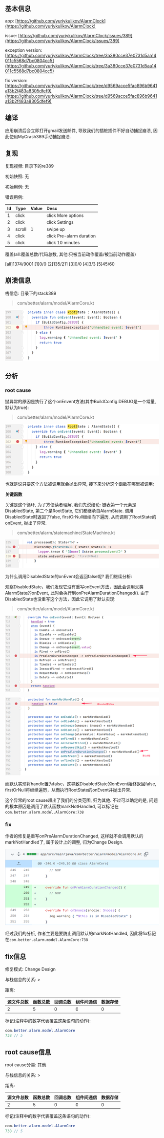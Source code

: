 ## 基本信息

app: [https://github.com/yuriykulikov/AlarmClock](https://github.com/yuriykulikov/AlarmClock)

issue: [https://github.com/yuriykulikov/AlarmClock/issues/389](https://github.com/yuriykulikov/AlarmClock/issues/389)

exception version: [https://github.com/yuriykulikov/AlarmClock/tree/3a380cce37e0731d5aa14011c5568d7bc0804cc5](https://github.com/yuriykulikov/AlarmClock/tree/3a380cce37e0731d5aa14011c5568d7bc0804cc5)

fix version: [https://github.com/yuriykulikov/AlarmClock/tree/d9569acce5fac896b9641a13b2f483a8305dfef9](https://github.com/yuriykulikov/AlarmClock/tree/d9569acce5fac896b9641a13b2f483a8305dfef9)

## 编译

应用崩溃后会立即打开gmail发送邮件, 导致我们的插桩插件不好自动捕捉崩溃, 因此使用MyCrash389手动捕捉崩溃.

## 复现

复现视频: 目录下的re389

初始快照: 无

初始用例: 无

错误用例:

|Id|Type|Value|Desc|
|:----|:----|:----|:----|
|1|click|    |click More options|
|2|click|    |click Settings|
|3|scroll|1|swipe up|
|4|click|    |click Pre-alarm duration|
|5|click|    |click 10 minutes|

覆盖(all:覆盖总数/代码总数, 其他:只被当前动作覆盖/被当前动作覆盖)

[all]1374/9001 [1]0/0 [2]135/211 [3]0/0 [4]3/3 [5]45/60 

## 崩溃信息

栈信息: 目录下的stack389

>  com/better/alarm/model/AlarmCore.kt

![image-20220316204550404](README.assets/image-20220316204550404.png)

## 分析

### root cause

抛异常的原因是执行了这个onEnvent方法(其中BuildConfig.DEBUG是一个常量, 默认为true):

>  com/better/alarm/model/AlarmCore.kt

![image-20220316204550404](README.assets/image-20220316204550404.png)

也就是说只要这个方法被调用就会抛出异常, 接下来分析这个函数在哪里被调用:

**关键函数**

关键是这个循环, 为了方便读者理解, 我们先说结论: 链表第一个元素是DisabledState, 第二个是RootState, 它们都继承自AlarmState. 调用DisabledState时返回了false, firstOrNull继续向下遍历, 从而调用了RootState的onEvent, 抛出了异常.

> com/better/alarm/statemachine/StateMachine.kt

![image-20220316204631419](README.assets/image-20220316204631419.png)

为什么调用DisabledState的onEvent会返回false呢? 我们继续分析:

观察DisabledState，我们发现它没有重写onEvent方法，因此会调用父类AlarmState的onEvent, 此时会执行到onPreAlarmDurationChanged(). 由于DisabledState也没重写这个方法，因此它调用了默认实现:

>  com/better/alarm/model/AlarmCore.kt

![image-20220316204637451](README.assets/image-20220316204637451.png)

![image-20220316204642097](README.assets/image-20220316204642097.png)

而默认实现将handle置为false，这导致DisabledState的onEvent始终返回false, firstOrNull将继续遍历，从而执行RootState的onEvent并抛出异常.

这个异常的root cause超出了我们的分类范围, 归为其他. 不过可以确定的是, 问题的根本原因是调用了默认函数markNotHandled, 可以标记在`com.better.alarm.model.AlarmCore:738`

### fix

作者的修复是重写onPreAlarmDurationChanged, 这样就不会调用默认的markNotHandled了, 属于设计上的调整, 归为Change Design.

![image-20220406213830654](README.assets/image-20220406213830654.png)

经过我们的分析, 作者主要是要防止调用默认的markNotHandled, 因此将fix标记在`com.better.alarm.model.AlarmCore:738`

## fix信息

修复模式: Change Design

与栈信息的关系: >

距离:

|源文件总数|函数总数|回调总数|组件间通信|数据存储|
|:----|:----|:----|:----|:----|
|2|5|0|0|0|

标记(注释中的数字代表覆盖这条语句的动作):

```java
com.better.alarm.model.AlarmCore
738 // 5
```
## root cause信息

root cause分类: 其他

与栈信息的关系: >

距离:

|源文件总数|函数总数|回调总数|组件间通信|数据存储|
|:----|:----|:----|:----|:----|
|2|5|0|0|0|

标记(注释中的数字代表覆盖这条语句的动作):

```java
com.better.alarm.model.AlarmCore
738 // 5
```
